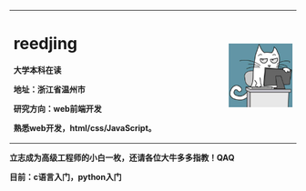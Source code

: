 <table border="0">
  <tr>
    <td width="75%">
      <h1>reedjing</h1>
      <p><b>大学本科在读</b></p>
      <p><b>地址：浙江省温州市</b></p>
      <p><b>研究方向：web前端开发</b></p>
      <p><b>熟悉web开发，html/css/JavaScript。</b></p>
    </td>
    <td width="25%">
      <img src="timg (1).jfif" width="100%">
    </td>
  </tr>
</table>
<p><b>立志成为高级工程师的小白一枚，还请各位大牛多多指教！QAQ</b></p>
<p><b>目前：c语言入门，python入门</b></p>
